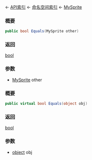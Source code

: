 ← [API索引](Api-Index) ← [命名空间索引](Namespace-Index) ← [MySprite](VRage.Game.GUI.TextPanel.MySprite)

### 概要

```csharp
public bool Equals(MySprite other)
```

### 返回

[bool](https://docs.microsoft.com/en-us/dotnet/api/System.Boolean?view=netframework-4.6)

### 参数

* [MySprite](VRage.Game.GUI.TextPanel.MySprite) other
### 概要

```csharp
public virtual bool Equals(object obj)
```

### 返回

[bool](https://docs.microsoft.com/en-us/dotnet/api/System.Boolean?view=netframework-4.6)

### 参数

* [object](https://docs.microsoft.com/en-us/dotnet/api/System.Object?view=netframework-4.6) obj
